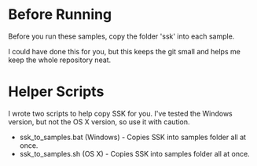 

Before Running
============
Before you run these samples, copy the folder 'ssk' into each sample.  

I could have done this for you, but this keeps the git small and helps me keep the whole repository neat.


Helper Scripts
============
I wrote two scripts to help copy SSK for you.  I've tested the Windows version, but not the OS X version, so use it with caution.
 * ssk_to_samples.bat (Windows) - Copies SSK into samples folder all at once.
 * ssk_to_samples.sh (OS X) - Copies SSK into samples folder all at once.
